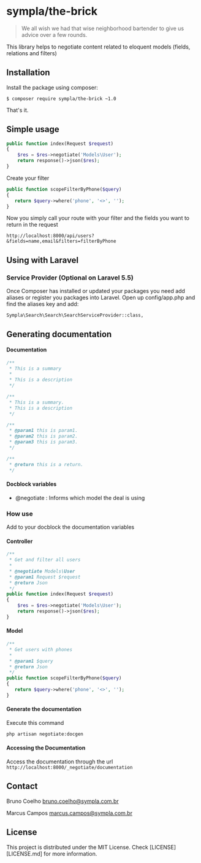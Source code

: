 # sympla/the-brick

> We all wish we had that wise neighborhood bartender to give us advice over a few rounds.

This library helps to negotiate content related to eloquent models (fields, relations and filters)

## Installation

Install the package using composer:

    $ composer require sympla/the-brick ~1.0

That's it.

## Simple usage


```php
public function index(Request $request)
{
    $res = $res->negotiate('Models\User');
    return response()->json($res);
}
```

Create your filter 

```php
public function scopeFilterByPhone($query)
{
   return $query->where('phone', '<>', '');
}
```

Now you simply call your route with your filter and the fields you want to return in the request

```
http://localhost:8000/api/users?&fields=name,email&filters=filterByPhone
```

## Using with Laravel

### Service Provider (Optional on Laravel 5.5)
Once Composer has installed or updated your packages you need add aliases or register you packages into Laravel. Open up config/app.php and find the aliases key and add:

```
Sympla\Search\Search\SearchServiceProvider::class,
```

## Generating documentation

#### Documentation

```php
/**
 * This is a summary
 *
 * This is a description
 */

/**
 * This is a summary.
 * This is a description
 */

/**
 * @param1 this is param1.
 * @param2 this is param2.
 * @param3 this is param3.
 */

/**
 * @return this is a return.
 */
```

#### Docblock variables

* @negotiate : Informs which model the deal is using

### How use

Add to your docblock the documentation variables

#### Controller
```php
/**
 * Get and filter all users
 * 
 * @negotiate Models\User
 * @param1 Request $request
 * @return Json 
 */ 
public function index(Request $request)
{
    $res = $res->negotiate('Models\User');
    return response()->json($res);
}
```

#### Model
```php
/**
 * Get users with phones
 *
 * @param1 $query
 * @return Json
 */
public function scopeFilterByPhone($query)
{
   return $query->where('phone', '<>', '');
}
```

#### Generate the documentation

Execute this command

```bash
php artisan negotiate:docgen
```

#### Accessing the Documentation

Access the documentation through the url `http://localhost:8000/_negotiate/documentation`

## Contact

Bruno Coelho <bruno.coelho@sympla.com.br>

Marcus Campos <marcus.campos@sympla.com.br>

## License

This project is distributed under the MIT License. Check [LICENSE][LICENSE.md] for more information.